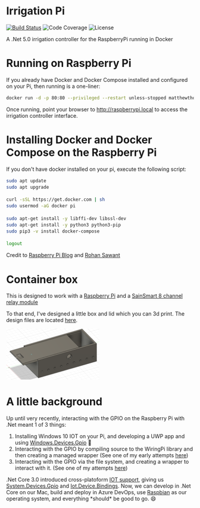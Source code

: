 # Irrigation Pi
[![Build Status](https://dev.azure.com/matthewethomas/Public%20Projects/_apis/build/status/matthewethomas.IrrigationPi?branchName=master)](https://dev.azure.com/matthewethomas/Public%20Projects/_build/latest?definitionId=16&branchName=master)
![Code Coverage](https://img.shields.io/azure-devops/coverage/matthewethomas/Public%20Projects/16)
![License](https://img.shields.io/github/license/matthewethomas/IrrigationPi)

A .Net 5.0 irrigation controller for the RaspberryPi running in Docker


# Running on Raspberry Pi
If you already have Docker and Docker Compose installed and configured on your Pi, then running is a one-liner:
```sh
docker run -d -p 80:80 --privileged --restart unless-stopped matthewthomas/irrigationcontroller:latest
```
Once running, point your browser to http://raspberrypi.local to access the irrigation controller interface.

# Installing Docker and Docker Compose on the Raspberry Pi
If you don't have docker installed on your pi, execute the following script:
```sh
sudo apt update
sudo apt upgrade

curl -sSL https://get.docker.com | sh
sudo usermod -aG docker pi

sudo apt-get install -y libffi-dev libssl-dev
sudo apt-get install -y python3 python3-pip
sudo pip3 -v install docker-compose

logout
```
Credit to [Raspberry Pi Blog](https://www.raspberrypi.org/blog/docker-comes-to-raspberry-pi/) and [Rohan Sawant](https://dev.to/rohansawant/installing-docker-and-docker-compose-on-the-raspberry-pi-in-5-simple-steps-3mgl)

# Container box
This is designed to work with a [Raspberry Pi](https://www.adafruit.com/product/4292) and a [SainSmart 8 channel relay module](https://www.amazon.com/SainSmart-101-70-102-8-Channel-Relay-Module/dp/B0057OC5WK/ref=sr_1_4?crid=E51VI6QP5C9L&dchild=1&keywords=sainsmart+relay+board&qid=1604978333&sprefix=sainspart+rel%2Caps%2C240&sr=8-4)

To that end, I've designed a little box and lid which you can 3d print. The design files are located [here](physicals/3dPrints/EnclosureBox/).

<img src="physicals/3dPrints/EnclosureBox/Preview.png" width="250">

# A little background
Up until very recently, interacting with the GPIO on the Raspberry Pi with .Net meant 1 of 3 things:
1. Installing Windows 10 IOT on your Pi, and developing a UWP app and using [Windows.Devices.Gpio](https://docs.microsoft.com/en-us/uwp/api/windows.devices.gpio) :nauseated_face:
2. Interacting with the GPIO by compiling source to the WiringPi library and then creating a managed wrapper
 (See one of my early attempts [here](https://github.com/matthewethomas/RaspberryPi-NetCore-Blink/tree/master/BlinkGpioWiringPi/)) 
3. Interacting with the GPIO via the file system, and creating a wrapper to interact with it. (See one of my attempts [here](https://github.com/matthewethomas/RaspberryPi-NetCore-Blink/tree/master/BlinkGpioFS))

.Net Core 3.0 introduced cross-platoform [IOT support](https://github.com/dotnet/iot), giving us [System.Devices.Gpio](https://www.nuget.org/packages/System.Device.Gpio) and [Iot.Device.Bindings](https://www.nuget.org/packages/Iot.Device.Bindings). Now, we can develop in .Net Core on our Mac, build and deploy in Azure DevOps, use [Raspbian](https://www.raspberrypi.org/downloads/raspbian/) as our operating system, and everything \*should\* be good to go. :smile:
